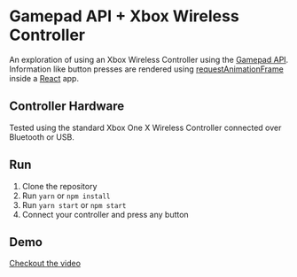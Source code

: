 # Gamepad API + Xbox Wireless Controller

An exploration of using an Xbox Wireless Controller using the [Gamepad API](https://developer.mozilla.org/en-US/docs/Web/API/Gamepad_API). Information like button presses are rendered using [requestAnimationFrame](https://developer.mozilla.org/en-US/docs/Web/API/window/requestAnimationFrame) inside a [React](https://reactjs.org/) app.

## Controller Hardware

Tested using the standard Xbox One X Wireless Controller connected over Bluetooth or USB.

## Run

1. Clone the repository
2. Run `yarn` or `npm install`
3. Run `yarn start` or `npm start`
4. Connect your controller and press any button

## Demo

[Checkout the video](./gamepad-api-demo.mp4)
